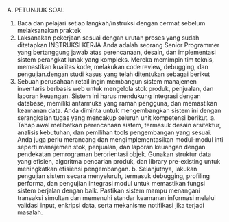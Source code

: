 A. PETUNJUK SOAL
1. Baca dan pelajari setiap langkah/instruksi dengan cermat sebelum melaksanakan praktek
2. Laksanakan pekerjaan sesuai dengan urutan proses yang sudah ditetapkan
INSTRUKSI KERJA
Anda adalah seorang Senior Programmer yang bertanggung jawab atas perencanaan, desain, dan implementasi sistem perangkat lunak yang kompleks.
Mereka memimpin tim teknis, memastikan kualitas kode, melakukan code review, debugging, dan pengujian.dengan studi kasus yang telah ditentukan sebagai berikut
1. Sebuah perusahaan retail ingin membangun sistem manajemen inventaris berbasis web untuk mengelola stok produk, penjualan, dan laporan keuangan.
Sistem ini harus mendukung integrasi dengan database, memiliki antarmuka yang ramah pengguna, dan memastikan keamanan data. Anda diminta untuk mengembangkan sistem ini dengan serangkaian tugas yang mencakup seluruh unit kompetensi berikut.
a. Tahap awal melibatkan perencanaan sistem, termasuk desain arsitektur, analisis kebutuhan, dan pemilihan tools pengembangan yang sesuai. Anda juga perlu merancang dan mengimplementasikan modul-modul inti seperti manajemen stok, penjualan, dan laporan keuangan dengan pendekatan pemrograman berorientasi objek. Gunakan struktur data yang efisien, algoritma pencarian produk, dan library pre-existing untuk meningkatkan efisiensi pengembangan.
b. Selanjutnya, lakukan pengujian sistem secara menyeluruh, termasuk debugging, profiling performa, dan pengujian integrasi modul untuk memastikan fungsi sistem berjalan dengan baik. Pastikan sistem mampu menangani transaksi simultan dan memenuhi standar keamanan informasi melalui validasi input, enkripsi data, serta mekanisme notifikasi jika terjadi masalah.

